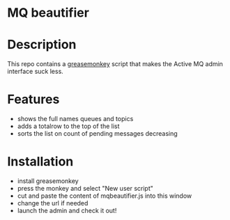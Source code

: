# MQ beautifier

# Description

This repo contains a [greasemonkey](https://wiki.greasespot.net/Greasemonkey) script that makes the Active MQ admin interface suck less.

# Features

- shows the full names queues and topics
- adds a totalrow to the top of the list
- sorts the list on count of pending messages decreasing

# Installation

- install greasemonkey
- press the monkey and select "New user script"
- cut and paste the content of mqbeautifier.js into this window
- change the url if needed
- launch the admin and check it out!

